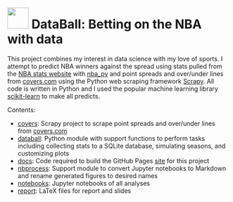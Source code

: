 # <img src="docs/favicon.ico" width="48"> DataBall: Betting on the NBA with data

This project combines my interest in data science with my love of sports. I attempt to predict NBA winners against the spread using stats pulled from the [NBA stats website](http://stats.nba.com/) with [nba_py](https://github.com/seemethere/nba_py) and point spreads and over/under lines from [covers.com](http://covers.com) using the Python web scraping framework [Scrapy](https://scrapy.org/). All code is written in Python and I used the popular machine learning library [scikit-learn](http://scikit-learn.org/stable/) to make all predicts.

Contents:
- [covers](https://github.com/klane/databall/tree/master/covers): Scrapy project to scrape point spreads and over/under lines from [covers.com](http://covers.com)
- [databall](https://github.com/klane/databall/tree/master/databall): Python module with support functions to perform tasks including collecting stats to a SQLite database, simulating seasons, and customizing plots
- [docs](https://github.com/klane/databall/tree/master/docs): Code required to build the GitHub Pages [site](https://klane.github.io/databall/) for this project
- [nbprocess](https://github.com/klane/databall/tree/master/nbprocess): Support module to convert Jupyter notebooks to Markdown and rename generated figures to desired names
- [notebooks](https://github.com/klane/databall/tree/master/notebooks): Jupyter notebooks of all analyses
- [report](https://github.com/klane/databall/tree/master/report): LaTeX files for report and slides
